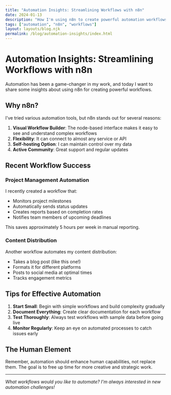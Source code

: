 ```yaml
---
title: "Automation Insights: Streamlining Workflows with n8n"
date: 2024-01-13
description: "How I'm using n8n to create powerful automation workflows that save time and increase efficiency."
tags: ["automation", "n8n", "workflows"]
layout: layouts/blog.njk
permalink: /blog/automation-insights/index.html
---
```


# Automation Insights: Streamlining Workflows with n8n

Automation has been a game-changer in my work, and today I want to share some insights about using n8n for creating powerful workflows.

## Why n8n?

I've tried various automation tools, but n8n stands out for several reasons:

1. **Visual Workflow Builder**: The node-based interface makes it easy to see and understand complex workflows
2. **Flexibility**: It can connect to almost any service or API
3. **Self-hosting Option**: I can maintain control over my data
4. **Active Community**: Great support and regular updates

## Recent Workflow Success

### Project Management Automation

I recently created a workflow that:
- Monitors project milestones
- Automatically sends status updates
- Creates reports based on completion rates
- Notifies team members of upcoming deadlines

This saves approximately 5 hours per week in manual reporting.

### Content Distribution

Another workflow automates my content distribution:
- Takes a blog post (like this one!)
- Formats it for different platforms
- Posts to social media at optimal times
- Tracks engagement metrics

## Tips for Effective Automation

1. **Start Small**: Begin with simple workflows and build complexity gradually
2. **Document Everything**: Create clear documentation for each workflow
3. **Test Thoroughly**: Always test workflows with sample data before going live
4. **Monitor Regularly**: Keep an eye on automated processes to catch issues early

## The Human Element

Remember, automation should enhance human capabilities, not replace them. The goal is to free up time for more creative and strategic work.

---

*What workflows would you like to automate? I'm always interested in new automation challenges!*
